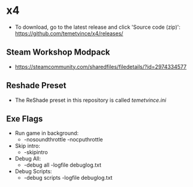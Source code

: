 # x4
* To download, go to the latest release and click 'Source code (zip)': https://github.com/temetvince/x4/releases/

## Steam Workshop Modpack
* https://steamcommunity.com/sharedfiles/filedetails/?id=2974334577

## Reshade Preset
* The ReShade preset in this repository is called *temetvince.ini*

## Exe Flags
* Run game in background:
    * -nosoundthrottle -nocputhrottle
* Skip intro:
    * -skipintro
* Debug All:
    * -debug all -logfile debuglog.txt
* Debug Scripts:
    * -debug scripts -logfile debuglog.txt
